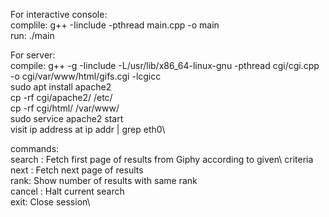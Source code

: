For interactive console:\
complile: g++ -Iinclude -pthread  main.cpp -o main\
run: ./main


For server:\
compile: g++ -g -Iinclude -L/usr/lib/x86_64-linux-gnu -pthread cgi/cgi.cpp 
             -o cgi/var/www/html/gifs.cgi -lcgicc\
sudo apt install apache2\
cp -rf cgi/apache2/ /etc/\
cp -rf cgi/html/ /var/www/\
sudo service apache2 start\
visit ip address at ip addr | grep eth0\

commands:\
search <criteria> : Fetch first page of results from Giphy according to given\ 
                    criteria
next : Fetch next page of results\
rank: Show number of results with same rank\
cancel : Halt current search\
exit: Close session\
